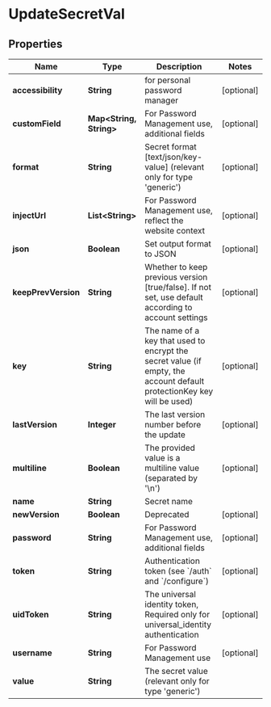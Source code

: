 

# UpdateSecretVal


## Properties

| Name | Type | Description | Notes |
|------------ | ------------- | ------------- | -------------|
|**accessibility** | **String** | for personal password manager |  [optional] |
|**customField** | **Map&lt;String, String&gt;** | For Password Management use, additional fields |  [optional] |
|**format** | **String** | Secret format [text/json/key-value] (relevant only for type &#39;generic&#39;) |  [optional] |
|**injectUrl** | **List&lt;String&gt;** | For Password Management use, reflect the website context |  [optional] |
|**json** | **Boolean** | Set output format to JSON |  [optional] |
|**keepPrevVersion** | **String** | Whether to keep previous version [true/false]. If not set, use default according to account settings |  [optional] |
|**key** | **String** | The name of a key that used to encrypt the secret value (if empty, the account default protectionKey key will be used) |  [optional] |
|**lastVersion** | **Integer** | The last version number before the update |  [optional] |
|**multiline** | **Boolean** | The provided value is a multiline value (separated by &#39;\\n&#39;) |  [optional] |
|**name** | **String** | Secret name |  |
|**newVersion** | **Boolean** | Deprecated |  [optional] |
|**password** | **String** | For Password Management use, additional fields |  [optional] |
|**token** | **String** | Authentication token (see &#x60;/auth&#x60; and &#x60;/configure&#x60;) |  [optional] |
|**uidToken** | **String** | The universal identity token, Required only for universal_identity authentication |  [optional] |
|**username** | **String** | For Password Management use |  [optional] |
|**value** | **String** | The secret value (relevant only for type &#39;generic&#39;) |  |



